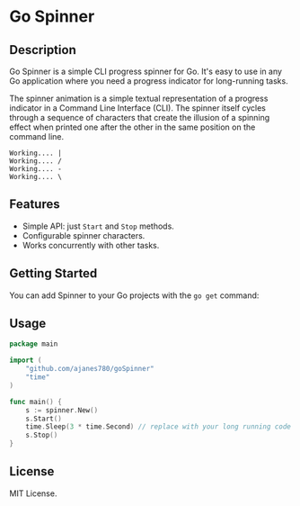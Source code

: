 # Go Spinner 

## Description

Go Spinner is a simple CLI progress spinner for Go. It's easy to use in any Go application where you need a progress indicator for long-running tasks.

The spinner animation is a simple textual representation of a progress indicator in a Command Line Interface (CLI). The spinner itself cycles through a sequence of characters that create the illusion of a spinning effect when printed one after the other in the same position on the command line. 

    Working.... |
    Working.... /
    Working.... -
    Working.... \

## Features

- Simple API: just `Start` and `Stop` methods.
- Configurable spinner characters.
- Works concurrently with other tasks.

## Getting Started

You can add Spinner to your Go projects with the `go get` command:
## Usage

```go
package main

import (
    "github.com/ajanes780/goSpinner"
    "time"
)

func main() {
    s := spinner.New()
    s.Start()
    time.Sleep(3 * time.Second) // replace with your long running code
    s.Stop()
}
```

## License



MIT License.

